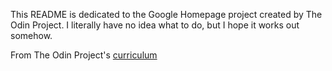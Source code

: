 This README is dedicated to the Google Homepage project
created by The Odin Project.
I literally have no idea what to do, but I hope it works out somehow.


From The Odin Project's [curriculum](http://www.theodinproject.com/courses/web-development-101/lessons/html-css)